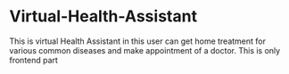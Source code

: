 # Virtual-Health-Assistant
This is virtual Health Assistant in this user can get home treatment for various common diseases and make appointment of a doctor. This is only frontend part
